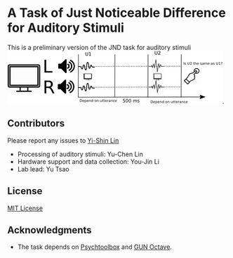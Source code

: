 # A Task of Just Noticeable Difference for Auditory Stimuli

This is a preliminary version of the JND task for auditory stimuli
![Paradigm](https://github.com/yxlin/JND_project/blob/master/figs/paradigm_v3.png).

## Contributors
Please report any issues to [Yi-Shin Lin](mailto:yishinlin001@gmail.com)

* Processing of auditory stimuli: Yu-Chen Lin
* Hardware support and data collection: You-Jin Li
* Lab lead: Yu Tsao

## License
[MIT License](https://github.com/yxlin/JND_project/blob/master/LICENSE)

## Acknowledgments
* The task depends on [Psychtoolbox](http://psychtoolbox.org/) and [GUN Octave](https://www.gnu.org/software/octave/).


